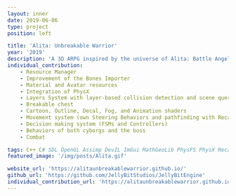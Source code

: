 ```yaml
---
layout: inner
date: 2019-06-06
type: project
position: left

title: 'Alita: Unbreakable Warrior'
year: '2019'
description: 'A 3D ARPG inspired by the universe of Alita: Battle Angel. We made the game in our own engine, JellyBit Engine, which we built on top of Neko Engine. The game is in C#, while the engine is in C++. We were a team of 18 people, the whole class.'
individual_contribution:
    - Resource Manager   
    - Improvement of the Bones Importer
    - Material and Avatar resources
    - Integration of PhysX
    - Layers System with layer-based collision detection and scene queries 
    - Breakable chest
    - Cartoon, Outline, Decal, Fog, and Animation shaders
    - Movement system (own Steering Behaviors and pathfinding with Recast)
    - Decision making system (FSMs and Controllers)
    - Behaviors of both cyborgs and the boss
    - Combat

tags: C++ C# SDL OpenGL Assimp DevIL ImGui MathGeoLib PhysFS PhysX Recast
featured_image: '/img/posts/Alita.gif'

website_url: 'https://alitaunbreakablewarrior.github.io/'
github_url: 'https://github.com/JellyBitStudios/JellyBitEngine'
individual_contribution_url: 'https://alitaunbreakablewarrior.github.io/sandra_alvarez.html'
---
```

